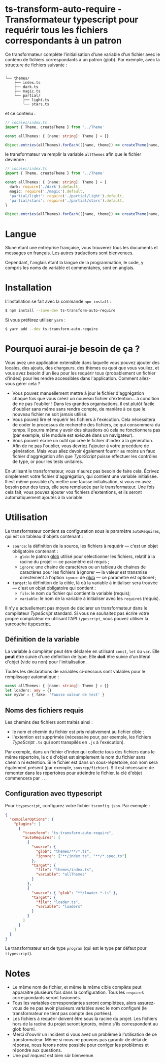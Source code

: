 # ts-transform-auto-require - Transformateur typescript pour requérir tous les fichiers correspondants à un patron

Ce transformateur complète l'initialisation d'une variable d'un fichier avec le contenu de fichiers correspondants à un patron (glob). Par exemple, avec la structure de fichiers suivante :

    .
    └── themes/
        ├── index.ts
        ├── dark.ts
        ├── magic.ts
        └── partial/
            ├── light.ts
            └── stars.ts

et ce contenu :

```typescript
// locales/index.ts
import { Theme, createTheme } from '../Theme'

const allThemes: { [name: string]: Theme } = {}

Object.entries(allThemes).forEach(([name, theme]) => createTheme(name, theme))
```

le transformateur va remplir la variable `allThemes` afin que le fichier devienne :

```typescript
// locales/index.ts
import { Theme, createTheme } from '../Theme'

const allThemes: { [name: string]: Theme } = {
  dark: require('./dark').default,
  magic: require('./magic').default,
  'partial/light': require('./partial/light').default,
  'partial/stars': require('./partial/stars').default,
}

Object.entries(allThemes).forEach(([name, theme]) => createTheme(name, theme))
```

# Langue

Slune étant une entreprise française, vous trouverez tous les documents et messages en français. Les autres traductions sont bienvenues.

Cependant, l'anglais étant la langue de la programmation, le code, y compris les noms de variable et commentaires, sont en anglais.

# Installation

L'installation se fait avec la commande `npm install` :

```bash
$ npm install --save-dev ts-transform-auto-require
```

Si vous préférez utiliser `yarn` :

```bash
$ yarn add --dev ts-transform-auto-require
```

# Pourquoi aurai-je besoin de ça ?

Vous avez une application extensible dans laquelle vous pouvez ajouter des locales, des ajouts, des chargeurs, des thèmes ou quoi que vous vouliez, et vous avez besoin d'un lieu pour les requérir tous (probablement un fichier d'index) pour les rendre accessibles dans l'application. Comment allez-vous gérer cela ?

- Vous pouvez manuellement mettre à jour le fichier d'aggrégation chaque fois que vous créez un nouveau fichier d'extention… à condition de ne pas l'oublier ! Dans les grandes organisations, il est plutôt facile d'oublier sans même sans rendre compte, de manière à ce que le nouveau fichier ne soit jamais utilisé.
- Vous pouvez lire et requérir les fichiers à l'exécution. Cela nécessitera de coder le processus de recherche des fichiers, ce qui consommera du temps. Il pourra même y avoir des situations où cela ne fonctionnera pas (par exemple, si le module est exécuté dans un navigateur).
- Vous pouvez écrire un outil qui crée le fichier d'index à la génération. Afin de ne pas l'oublier, vous devriez l'ajouter à votre procédure de génération. Mais vous allez devoir également fournir au moins un faux fichier d'aggrégation afin que _TypeScript_ puisse effectuer les contrôles de type, or pour les tests unitaires.

En utilisant le transformateur, vous n'aurez pas besoin de faire cela. Écrivez simplement votre fichier d'aggrégation, qui contient une variable initialisée. Il est même possible d'y mettre une fausse initialisation, si vous en avez besoin pour des tests, elle sera remplacée par le transformateur. Une fois cela fait, vous pouvez ajouter vos fichiers d'extentions, et ils seront automatiquement ajoutés à la variable.

# Utilisation

Le transformateur contient sa configuration sous le paramètre `autoRequires`, qui est un tableau d'objets contenant :

- `source`: la définition de la source, les fichiers à requérir — c'est un objet obligatoire contenant :
  - `glob`: le patron [glob](https://www.npmjs.com/package/glob) utilisé pour sélectionner les fichiers, relatif à la racine du projet — ce paramètre est requis ;
  - `ignore`: une chaine de caractères ou un tableau de chaines de caractères pour les fichiers à ignorer — la valeur est transmise directement à l'option `ignore` de [glob](https://www.npmjs.com/package/glob) — ce paramètre est optionel ;
- `target`: la définition de la cible, là où la variable à initialiser sera trouvée — c'est un objet obligatoire qui contient :
  - `file`: le nom du fichier qui contient la variable (requis);
  - `variable`: le nom de la variable à initialiser avec les `require`s (requis).

Il n'y a actuellement pas moyen de déclarer un transformateur dans le compilateur _TypeScript_ standard. Si vous ne souhaitez pas écrire votre propre compilateur en utilisant l'API `typescript`, vous pouvez utiliser la surcouche [ttypescript](https://www.npmjs.com/package/ttypescript).

## Définition de la variable

La variable à compléter peut être déclarée en utilisant `const`, `let` ou `var`. Elle **peut** être suivie d'une définition de type. Elle **doit** être suivie d'un litéral d'objet (vide ou non) pour l'initialisation.

Toutes les déclarations de variables ci-dessous sont valables pour le remplissage automatique :

```typescript
const allThemes: { [name: string]: Theme } = {}
let loaders: any = {}
var myVar = { fake: 'Fausse valeur de test' }
```

## Noms des fichiers requis

Les chemins des fichiers sont traités ainsi :

- le nom et chemin du fichier est pris relativement au fichier cible ;
- l'extention est supprimée (nécessaire pour, par exemple, les fichiers _TypeScript_ `.ts` qui sont transpilés en `.js` à l'exécution).

Par exemple, dans un fichier d'index qui collecte tous des fichiers dans le même répertoire, la clé d'objet est simplement le nom du fichier sans chemin ni extention. Si le fichier est dans un sous-répertoire, son nom sera également présent (par exemple, `sousrep/fichier`). S'il est nécessaire de remonter dans les répertoires pour atteindre le fichier, la clé d'objet commencera par `..`.

## Configuration avec ttypescript

Pour `ttypescript`, configurez votre fichier `tsconfig.json`. Par exemple :

```json
{
  "compilerOptions": {
    "plugins": [
      {
        "transform": "ts-transform-auto-require",
        "autoRequires": [
          {
            "source": {
              "glob": "themes/**/*.ts",
              "ignore": ["**/index.ts", "**/*.spec.ts"]
            },
            "target": {
              "file": "themes/index.ts",
              "variable": "allThemes"
            }
          },
          {
            "source": { "glob": "**/loader-*.ts" },
            "target": {
              "file": "loader.ts",
              "variable": "loaders"
            }
          }
        ]
      }
    ]
  }
}
```

Le transformateur est de type `program` (qui est le type par défaut pour `ttypescript`).

# Notes

- Le même nom de fichier, et même la même cible complète peut apparaitre plusieurs fois dans la configuration. Tous les `require`s correspondants seront fusionnés.
- Tous les variables correspondantes seront complètées, alors assurez-vous de ne pas avoir plusieurs variables avec le nom configuré (le transformateur ne tient pas compte des portées).
- Les fichiers à requérir doivent être sous la racine du projet. Les fichiers hors de la racine du projet seront ignorés, même s'ils correspondent au glob fourni.
- Merci d'ouvrir un incident si vous avez un problème à l'utilisation de ce transformateur. Même si nous ne pouvons pas garantir de délai de réponse, nous ferons notre possible pour corriger les problèmes et répondre aux questions.
- Une _pull request_ est bien sûr bienvenue.
